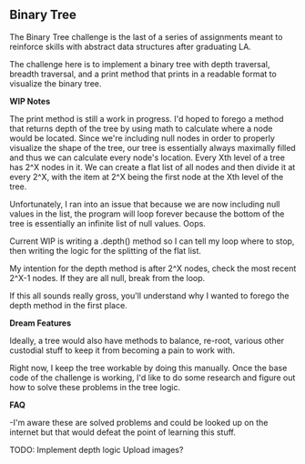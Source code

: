 <h2>Binary Tree</h2>

The Binary Tree challenge is the last of a series of assignments meant to reinforce skills with abstract data structures after graduating LA.

The challenge here is to implement a binary tree with depth traversal, breadth traversal, and a print method that prints in a readable format to visualize the binary tree.

**WIP Notes**

The print method is still a work in progress. I'd hoped to forego a method that returns depth of the tree by using math to calculate where a node would be located. Since we're including null nodes in order to properly visualize the shape of the tree, our tree is essentially always maximally filled and thus we can calculate every node's location. Every Xth level of a tree has 2^X nodes in it. We can create a flat list of all nodes and then divide it at every 2^X, with the item at 2^X being the first node at the Xth level of the tree.

Unfortunately, I ran into an issue that because we are now including null values in the list, the program will loop forever because the bottom of the tree is essentially an infinite list of null values. Oops.

Current WIP is writing a .depth() method so I can tell my loop where to stop, then writing the logic for the splitting of the flat list.

My intention for the depth method is after 2^X nodes, check the most recent 2^X-1 nodes. If they are all null, break from the loop.

If this all sounds really gross, you'll understand why I wanted to forego the depth method in the first place.

**Dream Features**

Ideally, a tree would also have methods to balance, re-root, various other custodial stuff to keep it from becoming a pain to work with.

Right now, I keep the tree workable by doing this manually. Once the base code of the challenge is working, I'd like to do some research and figure out how to solve these problems in the tree logic.

**FAQ**

-I'm aware these are solved problems and could be looked up on the internet but that would defeat the point of learning this stuff.

TODO:
Implement depth logic
Upload images?
